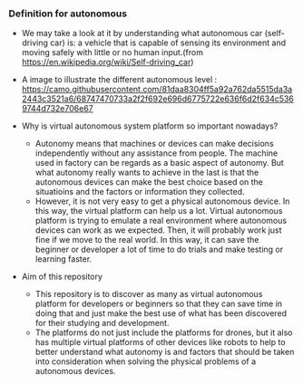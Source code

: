 ### Definition for autonomous 
- We may take a look at it by understanding what autonomous car (self-driving car) is: a vehicle that is capable of sensing its environment and moving safely with little or no human input.(from https://en.wikipedia.org/wiki/Self-driving_car)

- A image to illustrate the different autonomous level : https://camo.githubusercontent.com/81daa8304ff5a92a762da5515da3a2443c3521a6/68747470733a2f2f692e696d6775722e636f6d2f634c5369744d732e706e67

- Why is virtual autonomous system platform so important nowadays?
  * Autonomy means that machines or devices can make decisions independently without any assistance from people. The machine used in factory can be regards as a basic aspect of      autonomy. But what autonomy really wants to achieve in the last is that the autonomous devices can make the best choice based on the situatioins and the factors or information    they collected.
  * However, it is not very easy to get a physical autonomous device. In this way, the virtual platform can help us a lot. Virtual autonomous platform is trying to emulate a real   environment where autonomous devices can work as we expected. Then, it will probably work just fine if we move to the real world. In this way, it can save the beginner or         developer a lot of time to do trials and make testing or learning faster. 
  
 - Aim of this repository
   * This repository is to discover as many as virtual autonomous platform for developers or beginners so that they can save time in doing that and just make the best use of what has been discovered for their studying and development. 
   * The platforms do not just include the platforms for drones, but it also has multiple virtual platforms of other devices like robots to help to better understand what autonomy is and factors that should be taken into consideration when solving the physical problems of a autonomous devices.
